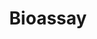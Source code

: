---
title: Bioassay
longTitle: 'Bioassay'
tags:
- gccommon
relatedTerm:
- "[[Scientific research Benchmarks]]"
---